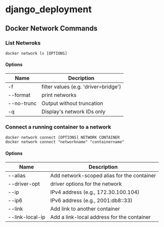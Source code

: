 # django_deployment

## Docker Network Commands

### List Netwroks
```
docker network ls [OPTIONS]

```
#### Options 

| Name          | Decription    |
| ------------- | ------------- |
| -f            | filter values (e.g. 'driver=bridge')  |
| --format      | print networks                        |
| --no-trunc    | Output without truncation             |
| -q            | Display's network IDs only            |


### Connect a running container to a network
```
docker network connect [OPTIONS] NETWORK CONTAINER
docker network connect "networkname" "containername"

```
#### Options 

| Name          |	Description   |
| ------------- | ------------- |
|--alias		        | Add network-scoped alias for the container|
|--driver-opt		    | driver options for the network|
|--ip		            | IPv4 address (e.g., 172.30.100.104)|
|--ip6		          | IPv6 address (e.g., 2001:db8::33)|
|--link		          | Add link to another container|
|--link-local-ip		| Add a link-local address for the container|
